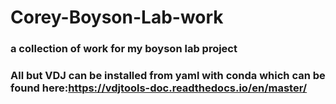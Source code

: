 # Corey-Boyson-Lab-work
### a collection of work for my boyson lab project
### All but VDJ can be installed from yaml with conda  which can be found here:https://vdjtools-doc.readthedocs.io/en/master/
